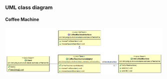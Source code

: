 ### UML class diagram

#### Coffee Machine
![Coffee Machine UML Class Diagram](https://github.com/tramyardg/tramyardg-gof-dp/blob/master/src/main/java/com/tramyardg/dp/structural/adapter/examples/coffeemachine/coffeemachine-uml-class-diagram.png)

